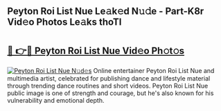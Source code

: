 ## Peyton Roi List Nue Le𝚊k𝚎d N𝚞𝚍e - Part-K8r Vid𝚎o Photos Le𝚊ks thoTI

# <h2><a href="http://fb510r7.evod.top/?m=Peyton+Roi+List+Nue">🔗 👉🔴 Peyton Roi List Nue Vid𝚎o Ph𝚘t𝚘s</a></h2>

[![Peyton Roi List Nue N𝚞d𝚎s](https://i.imgur.com/8V9OHl7.gif)](http://fb510r7.evod.top/?m=Peyton+Roi+List+Nue)
Online entertainer Peyton Roi List Nue and multimedia artist, celebrated for publishing dance and lifestyle material through trending dance routines and short videos. Peyton Roi List Nue public image is one of strength and courage, but he's also known for his vulnerability and emotional depth. 
